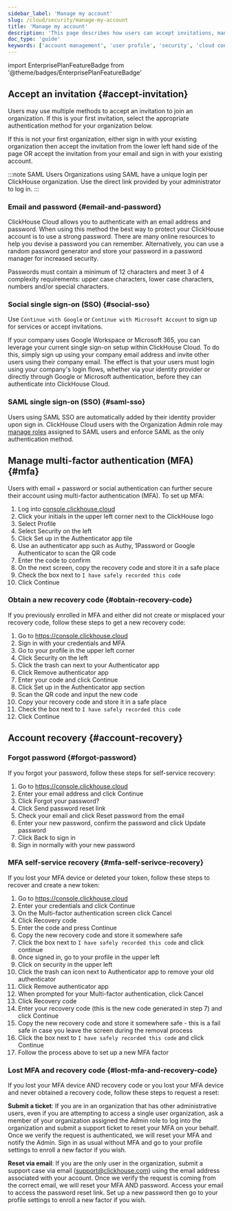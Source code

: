 ```yaml
---
sidebar_label: 'Manage my account'
slug: /cloud/security/manage-my-account
title: 'Manage my account'
description: 'This page describes how users can accept invitations, manage MFA settings, and reset passwords'
doc_type: 'guide'
keywords: ['account management', 'user profile', 'security', 'cloud console', 'settings']
---
```


import EnterprisePlanFeatureBadge from '@theme/badges/EnterprisePlanFeatureBadge'

## Accept an invitation {#accept-invitation}

Users may use multiple methods to accept an invitation to join an organization. If this is your first invitation, select the appropriate authentication method for your organization below. 

If this is not your first organization, either sign in with your existing organization then accept the invitation from the lower left hand side of the page OR accept the invitation from your email and sign in with your existing account. 

:::note SAML Users
Organizations using SAML have a unique login per ClickHouse organization. Use the direct link provided by your administrator to log in.
:::

### Email and password {#email-and-password}

ClickHouse Cloud allows you to authenticate with an email address and password. When using this method the best way to protect your ClickHouse account is to use a strong password. There are many online resources to help you devise a password you can remember. Alternatively, you can use a random password generator and store your password in a password manager for increased security.

Passwords must contain a minimum of 12 characters and meet 3 of 4 complexity requirements: upper case characters, lower case characters, numbers and/or special characters.

### Social single sign-on (SSO) {#social-sso}

Use `Continue with Google` or `Continue with Microsoft Account` to sign up for services or accept invitations.

If your company uses Google Workspace or Microsoft 365, you can leverage your current single sign-on setup within ClickHouse Cloud. To do this, simply sign up using your company email address and invite other users using their company email. The effect is that your users must login using your company's login flows, whether via your identity provider or directly through Google or Microsoft authentication, before they can authenticate into ClickHouse Cloud. 

### SAML single sign-on (SSO) {#saml-sso}

<EnterprisePlanFeatureBadge feature="SAML SSO"/>

Users using SAML SSO are automatically added by their identity provider upon sign in. ClickHouse Cloud users with the Organization Admin role may [manage roles](/cloud/security/manage-cloud-users) assigned to SAML users and enforce SAML as the only authentication method.

## Manage multi-factor authentication (MFA) {#mfa}

Users with email + password or social authentication can further secure their account using multi-factor authentication (MFA). To set up MFA:

1. Log into [console.clickhouse.cloud](https://console.clickhouse.cloud/)
2. Click your initials in the upper left corner next to the ClickHouse logo
3. Select Profile
4. Select Security on the left
5. Click Set up in the Authenticator app tile
6. Use an authenticator app such as Authy, 1Password or Google Authenticator to scan the QR code
7. Enter the code to confirm
8. On the next screen, copy the recovery code and store it in a safe place
9. Check the box next to `I have safely recorded this code`
10. Click Continue

### Obtain a new recovery code {#obtain-recovery-code}

If you previously enrolled in MFA and either did not create or misplaced your recovery code, follow these steps to get a new recovery code:
1. Go to https://console.clickhouse.cloud
2. Sign in with your credentials and MFA
3. Go to your profile in the upper left corner
4. Click Security on the left
5. Click the trash can next to your Authenticator app
6. Click Remove authenticator app
7. Enter your code and click Continue
8. Click Set up in the Authenticator app section
9. Scan the QR code and input the new code
10. Copy your recovery code and store it in a safe place
11. Check the box next to `I have safely recorded this code`
12. Click Continue

## Account recovery {#account-recovery}

### Forgot password {#forgot-password}

If you forgot your password, follow these steps for self-service recovery:
1. Go to https://console.clickhouse.cloud
2. Enter your email address and click Continue
3. Click Forgot your password?
4. Click Send password reset link
5. Check your email and click Reset password from the email
6. Enter your new password, confirm the password and click Update password
7. Click Back to sign in
8. Sign in normally with your new password

### MFA self-service recovery {#mfa-self-serivce-recovery}

If you lost your MFA device or deleted your token, follow these steps to recover and create a new token:
1. Go to https://console.clickhouse.cloud
2. Enter your credentials and click Continue
3. On the Multi-factor authentication screen click Cancel
4. Click Recovery code
5. Enter the code and press Continue
6. Copy the new recovery code and store it somewhere safe
7. Click the box next to `I have safely recorded this code` and click continue
8. Once signed in, go to your profile in the upper left
9. Click on security in the upper left
10. Click the trash can icon next to Authenticator app to remove your old authenticator
11. Click Remove authenticator app
12. When prompted for your Multi-factor authentication, click Cancel
13. Click Recovery code
14. Enter your recovery code (this is the new code generated in step 7) and click Continue
15. Copy the new recovery code and store it somewhere safe - this is a fail safe in case you leave the screen during the removal process
16. Click the box next to `I have safely recorded this code` and click Continue
17. Follow the process above to set up a new MFA factor
       
### Lost MFA and recovery code {#lost-mfa-and-recovery-code}

If you lost your MFA device AND recovery code or you lost your MFA device and never obtained a recovery code, follow these steps to request a reset:

**Submit a ticket**: If you are in an organization that has other administrative users, even if you are attempting to access a single user organization, ask a member of your organization assigned the Admin role to log into the organization and submit a support ticket to reset your MFA on your behalf. Once we verify the request is authenticated, we will reset your MFA and notify the Admin. Sign in as usual without MFA and go to your profile settings to enroll a new factor if you wish.

**Reset via email**: If you are the only user in the organization, submit a support case via email (support@clickhouse.com) using the email address associated with your account. Once we verify the request is coming from the correct email, we will reset your MFA AND password. Access your email to access the password reset link. Set up a new password then go to your profile settings to enroll a new factor if you wish. 
